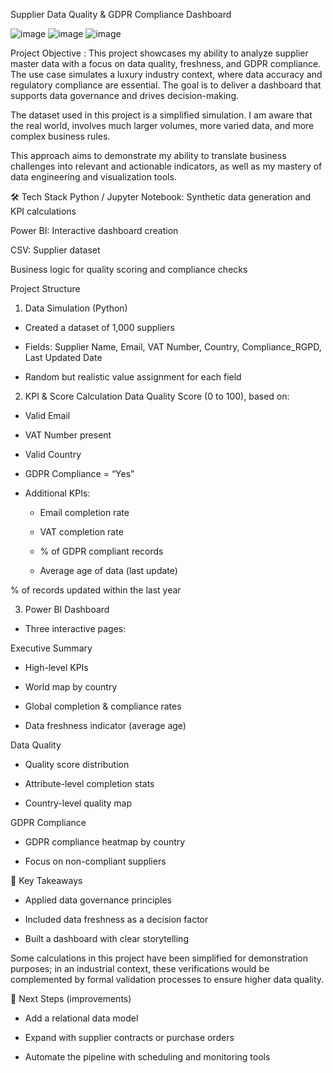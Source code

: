 Supplier Data Quality & GDPR Compliance Dashboard


![image](https://github.com/user-attachments/assets/59b164ec-01dc-409c-af15-aa1e468227d1)
![image](https://github.com/user-attachments/assets/29506273-5598-4af4-9309-7167023e15f0)
![image](https://github.com/user-attachments/assets/89d1baaa-12a0-4a9b-bb2d-c1af971ba947)

Project Objective :
This project showcases my ability to analyze supplier master data with a focus on data quality, freshness, and GDPR compliance.
The use case simulates a luxury industry context, where data accuracy and regulatory compliance are essential. The goal is to deliver a dashboard that supports data governance and drives decision-making.

The dataset used in this project is a simplified simulation. I am aware that the real world, involves much larger volumes, more varied data, and more complex business rules.

This approach aims to demonstrate my ability to translate business challenges into relevant and actionable indicators, as well as my mastery of data engineering and visualization tools.

🛠️ Tech Stack
Python / Jupyter Notebook: Synthetic data generation and KPI calculations

Power BI: Interactive dashboard creation

CSV: Supplier dataset

Business logic for quality scoring and compliance checks

Project Structure
1. Data Simulation (Python)
- Created a dataset of 1,000 suppliers

- Fields: Supplier Name, Email, VAT Number, Country, Compliance_RGPD, Last Updated Date

- Random but realistic value assignment for each field

2. KPI & Score Calculation
Data Quality Score (0 to 100), based on:

- Valid Email

- VAT Number present

- Valid Country

- GDPR Compliance = “Yes”

- Additional KPIs:

  - Email completion rate

  - VAT completion rate

  - % of GDPR compliant records

  - Average age of data (last update)

% of records updated within the last year

3. Power BI Dashboard
- Three interactive pages:

Executive Summary
- High-level KPIs

- World map by country

- Global completion & compliance rates

- Data freshness indicator (average age)

Data Quality
- Quality score distribution

- Attribute-level completion stats

- Country-level quality map

GDPR Compliance
- GDPR compliance heatmap by country

- Focus on non-compliant suppliers

🎯 Key Takeaways
- Applied data governance principles

- Included data freshness as a decision factor

- Built a dashboard with clear storytelling

Some calculations in this project have been simplified for demonstration purposes; in an industrial context, these verifications would be complemented by formal validation processes to ensure higher data quality.

🚀 Next Steps (improvements)
- Add a relational data model

- Expand with supplier contracts or purchase orders

- Automate the pipeline with scheduling and monitoring tools

